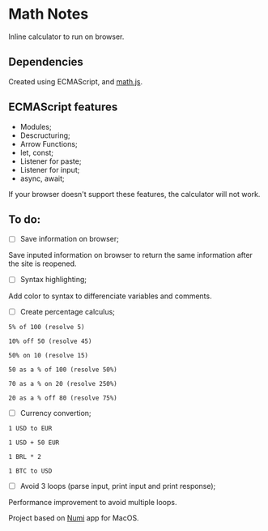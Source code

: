 # Math Notes
Inline calculator to run on browser.

## Dependencies
Created using ECMAScript, and [math.js](https://mathjs.org/).

## ECMAScript features
- Modules;
- Descructuring;
- Arrow Functions;
- let, const;
- Listener for paste;
- Listener for input;
- async, await;

If your browser doesn't support these features, the calculator will not work.

## To do:
- [ ] Save information on browser;

Save inputed information on browser to return the same information after the site is reopened.

- [ ] Syntax highlighting;

Add color to syntax to differenciate variables and comments.

- [ ] Create percentage calculus;
```
5% of 100 (resolve 5)

10% off 50 (resolve 45)

50% on 10 (resolve 15)

50 as a % of 100 (resolve 50%)

70 as a % on 20 (resolve 250%)

20 as a % off 80 (resolve 75%)
```
- [ ] Currency convertion;
```
1 USD to EUR

1 USD + 50 EUR

1 BRL * 2

1 BTC to USD
```

- [ ] Avoid 3 loops (parse input, print input and print response);

Performance improvement to avoid multiple loops.

Project based on [Numi](https://numi.app/) app for MacOS.
